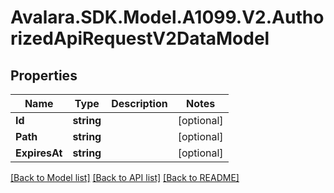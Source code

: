 # Avalara.SDK.Model.A1099.V2.AuthorizedApiRequestV2DataModel

## Properties

Name | Type | Description | Notes
------------ | ------------- | ------------- | -------------
**Id** | **string** |  | [optional] 
**Path** | **string** |  | [optional] 
**ExpiresAt** | **string** |  | [optional] 

[[Back to Model list]](../../../README.md#documentation-for-models) [[Back to API list]](../../../README.md#documentation-for-api-endpoints) [[Back to README]](../../../README.md)

